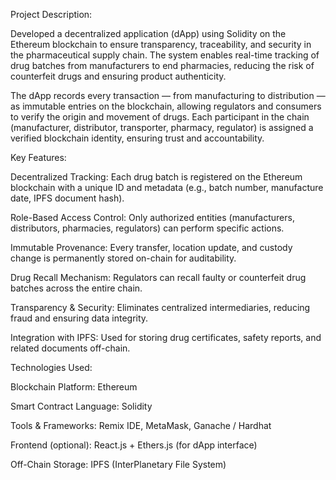 Project Description:

Developed a decentralized application (dApp) using Solidity on the Ethereum blockchain to ensure transparency, traceability, and security in the pharmaceutical supply chain. The system enables real-time tracking of drug batches from manufacturers to end pharmacies, reducing the risk of counterfeit drugs and ensuring product authenticity.

The dApp records every transaction — from manufacturing to distribution — as immutable entries on the blockchain, allowing regulators and consumers to verify the origin and movement of drugs. Each participant in the chain (manufacturer, distributor, transporter, pharmacy, regulator) is assigned a verified blockchain identity, ensuring trust and accountability.

Key Features:

Decentralized Tracking: Each drug batch is registered on the Ethereum blockchain with a unique ID and metadata (e.g., batch number, manufacture date, IPFS document hash).

Role-Based Access Control: Only authorized entities (manufacturers, distributors, pharmacies, regulators) can perform specific actions.

Immutable Provenance: Every transfer, location update, and custody change is permanently stored on-chain for auditability.

Drug Recall Mechanism: Regulators can recall faulty or counterfeit drug batches across the entire chain.

Transparency & Security: Eliminates centralized intermediaries, reducing fraud and ensuring data integrity.

Integration with IPFS: Used for storing drug certificates, safety reports, and related documents off-chain.

Technologies Used:

Blockchain Platform: Ethereum

Smart Contract Language: Solidity

Tools & Frameworks: Remix IDE, MetaMask, Ganache / Hardhat

Frontend (optional): React.js + Ethers.js (for dApp interface)

Off-Chain Storage: IPFS (InterPlanetary File System)
   
